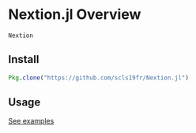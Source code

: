 # Nextion.jl Overview

```@docs
Nextion
```

## Install

```julia
Pkg.clone("https://github.com/scls19fr/Nextion.jl")
```

## Usage

[See examples](https://github.com/scls19fr/Nextion.jl/tree/master/examples)